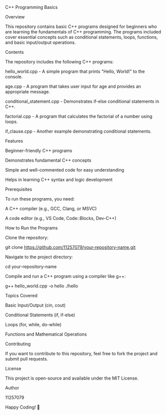 C++ Programming Basics

Overview

This repository contains basic C++ programs designed for beginners who are learning the fundamentals of C++ programming. The programs included cover essential concepts such as conditional statements, loops, functions, and basic input/output operations.

Contents

The repository includes the following C++ programs:

hello_world.cpp - A simple program that prints "Hello, World!" to the console.

age.cpp - A program that takes user input for age and provides an appropriate message.

conditional_statement.cpp - Demonstrates if-else conditional statements in C++.

factorial.cpp - A program that calculates the factorial of a number using loops.

if_clause.cpp - Another example demonstrating conditional statements.

Features

Beginner-friendly C++ programs

Demonstrates fundamental C++ concepts

Simple and well-commented code for easy understanding

Helps in learning C++ syntax and logic development

Prerequisites

To run these programs, you need:

A C++ compiler (e.g., GCC, Clang, or MSVC)

A code editor (e.g., VS Code, Code::Blocks, Dev-C++)

How to Run the Programs

Clone the repository:

git clone https://github.com/11257079/your-repository-name.git

Navigate to the project directory:

cd your-repository-name

Compile and run a C++ program using a compiler like g++:

g++ hello_world.cpp -o hello
./hello

Topics Covered

Basic Input/Output (cin, cout)

Conditional Statements (if, if-else)

Loops (for, while, do-while)

Functions and Mathematical Operations

Contributing

If you want to contribute to this repository, feel free to fork the project and submit pull requests.

License

This project is open-source and available under the MIT License.

Author

11257079

Happy Coding! 🚀

